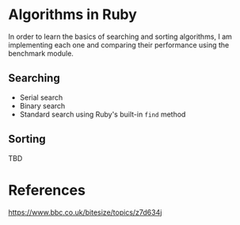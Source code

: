 # Algorithms in Ruby
In order to learn the basics of searching and sorting algorithms, I am implementing each one and comparing their performance using the benchmark module.

## Searching
* Serial search
* Binary search
* Standard search using Ruby's built-in `find` method

## Sorting
TBD

# References
https://www.bbc.co.uk/bitesize/topics/z7d634j
